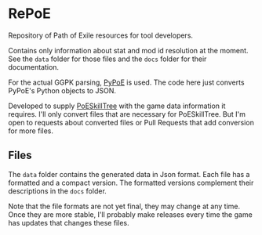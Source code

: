 # RePoE

Repository of Path of Exile resources for tool developers.

Contains only information about stat and mod id resolution at the moment. See the `data`
folder for those files and the `docs` folder for their documentation.

For the actual GGPK parsing, [PyPoE](https://github.com/OmegaK2/PyPoE) is used.
The code here just converts PyPoE's Python objects to JSON.

Developed to supply [PoESkillTree](https://github.com/EmmittJ/PoESkillTree) with the
game data information it requires. I'll only convert files that are necessary for
PoESkillTree. But I'm open to requests about converted files or Pull Requests that
add conversion for more files.

## Files

The `data` folder contains the generated data in Json format. Each file has a
formatted and a compact version. The formatted versions complement their descriptions
in the `docs` folder.

Note that the file formats are not yet final, they may change at any time. Once
they are more stable, I'll probably make releases every time the game has updates
that changes these files.
